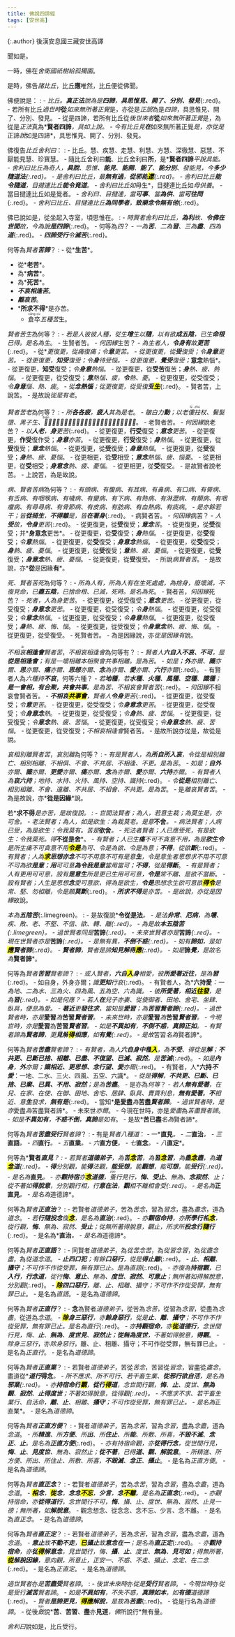 ```yaml
---
title: 佛說四諦經
tags: [安世高]
---
```


{:.author}
後漢安息國三藏安世高譯

聞如是。

一時，佛在*舍衛國祇樹給孤獨園*。

是時，佛告*諸比丘*，比丘**應**唯然，比丘便從佛聞。

佛便說是：
: - *比丘。<b>真正法</b>說為是<b>四諦</b>，<b>具思惟見、開了、分別、發見</b>*{:.red}。
    - 若所有比丘*過世時***從***如來無所著正覺*是，亦從是*正說*為是*四諦*，具思惟見、開了、分別、發見。
	  - 從是四諦，若所有比丘從*後世來者***從***如來無所著正覺*是，為從是*正法*真為*<b>賢者四諦</b>*，具如上說。
	    - 今有比丘見**在***如來無所著正覺*是，亦從是*正諦*說*如是四諦*，具思惟見、開了、分別、發見。

佛復告*比丘舍利曰*：
: - 比丘。慧、疾慧、走慧、利慧、方慧、深徹慧、惡慧、不厭能見慧、珍寶慧。
    - 隨比丘舍利曰**能**、比丘舍利曰**所**，是*<b>賢者四諦</b>*平說具能。
	  - *舍利曰比丘為奇人，<b>具說</b>、思惟、<b>能見</b>、<b>能開</b>、<b>能了</b>、<b>能分別</b>、發能見，今<b><em>多少</em>隨<em>道法</em></b>*{:.red}。
	    - *是舍利曰比丘，最<b>無有過</b>，<b>從<i>邪</i>能<mark>還</mark></b>*{:.red}。
		  - 舍利曰比丘**能令<i>隨道</i>**，目揵連比丘**能令<i>竟道</i>**。
		    - 舍利曰比丘如*母生*，目揵連比丘如*母供養*。
			  - 當目揵連比丘如是覺者。
			    - *舍利曰、目揵連，當<b>可事</b>、當<b>為供</b>、當<b>可往問</b>*{:.red}。
				  - *舍利曰比丘、目揵連比丘<b>為同學者</b>，<b>致<i>樂念</i></b><b>令<i>無有他</i></b>*{:.red}。

佛已說如是，從坐起入寺室，頃思惟在。
: - *時賢者舍利曰比丘，<b>為利</b>故、<b>令佛在世間</b>故，今為說<b>是四諦</b>*{:.red}。
    - 何等為*四*？
	  - *一為<b>苦</b>、二為<b>習</b>、三為<b>盡</b>、四為<b>道</b>*{:.red}。
	    - *<b>四諦受行</b>令<b>滅苦</b>*{:.red}。
		
		
何等為*賢者<b>苦諦</b>*？
: - 從*<b>生苦</b>*。
  - 從*<b>老苦</b>*。
  - 為*<b>病苦</b>*。
  - 為*<b>死苦</b>*。
  - *<b><i>不哀</i>相逢苦</b>*。
  - *<b>離<i>哀</i>苦</b>*。
  - *<b>所求不得</b>*是亦苦。
    - <ruby>倉卒<rt>cāng cù</rt></ruby>*五種苦*生。
	
*賢者苦生*為何等？
: - *若是人彼彼人種，從生<b>增</b>生以<b>隨</b>，以有欲<b>成<i>五陰</i></b>，已生<b>命根</b>已得。是名為生*。
	- 生賢者苦。
	  - *何因緣*生苦？
		- *為生者人，<b>令<i>身</i>有</b>故<b>更苦</b>*{:.red}。
		  - 從*<dfn title="连续，轮流，更替。">更</dfn>*復更，從痛復痛；*令<b>意</b>更苦*。
			- 從更復更，從**受**復受；*令<b>身意</b>更苦*。
			  - 從更復更，**知受**復受；*令<b>身</b>待受惱*。
				- 從更復更，**覺受**復受；*<b>意念</b>熱惱*。
				  - 從更復更，**知受**復受；*令<b>身意</b>熱惱*。
					- 從更復更，從**受苦**復苦；*<b>身</b>熱、疲、熱惱*。
					  - 從更復更，從受復受；*<b>意</b>熱惱、疲，<b>令</b>熱、憂*。
						- 從更復更，從受復受；*令<b>身意</b>惱、熱、疲*。
						  - *從<b><i>念</i>熱惱</b>；從更復更，從受復<b>受<mark>生</mark></b>*{:.red}。
							- 賢者苦，上說苦。
							  - 是故說*從是有老*。

*賢者苦老*為何等？
: - *所<b>各各<dfn title="衰败、衰弱。">疲</dfn></b>，<b>疲人</b>其為是老*。
    - *皺白<i>力</i><b>動</b>；以老<dfn title="驼背。"><ruby>僂<rt>lǚ</rt></ruby></dfn><ruby>拄<rt>zhǔ</rt></ruby>杖、鬢髮墮、黑子生、<dfn title="同变。"><ruby>𭣛<rt>biàn</rt></ruby></dfn>𭣛、根已熟、身欲壞、色已轉、老已壽。是名為老*。
	  - 老賢者苦。
	    - *何因緣*說老苦？
		  - *以<b>人老</b>，<b>身</b>更苦*{:.red}。
		    - 從更復更，**行受**復受；*<b>意念</b>更苦*。
		      - 從更復更，**作受**復作受；*<b>身意</b>亦苦*。
			    - 從更復更，**行受**復受；*<b>身</b>熱惱*。
			      - 從更復更，從**受**復受；*<b>意念</b>熱惱*。
				    - 從更復更，從**受**復受；*<b>身意</b>熱惱*。
				      - 從更復更，從**受**復受；*<b>身</b>熱、疲、憂惱*。
					    - 從更相更，從**受**相受；*<b>意念</b>熱惱、疲、惱憂*。
					      - 從更相更，從**受**相受；*<b>身意念</b>熱、疲、憂惱*。
						    - 從更相更，從**受**復受。
						      - 是故賢者說老苦。
							    - 上說苦，為是故說。

*病、賢者苦病*為何等？
: - *有頭病、有腹病、有耳病、有鼻病、有口病、有脣病、有舌病、有咽喉病、有噦病、有變病、有下病、有熱病、有淋瀝病、有顛病、有咽癅病、有尋尋病、有骨節病、有皮病、有肪病、有血熱病、有痰病*。
	- *是亦餘若干；皆<b>從<i>猗</i>生</b>，<b>不得離</b>是，皆<b>在著身</b>*{:.red}。
	    - 病賢者苦。
		  - *何因緣*病苦？
		    - *人<b>受</b>故，<b>令<i>身</i></b>更苦*{:.red}。
			  - 從更復更，從**受**復受；*<b>意念</b>苦*。
			    - 從更復更，從**受**復受；并*<b>身意念</b>更苦*。
				  - 從更復更，從**受**復受；*<b>身</b>熱惱*。
				    - 從更復更，從**受**復受；*令<b>意</b>熱惱*。
					  - 從更復更，從**受**復受；*<b>身意念</b>熱惱*。
					    - 從更復更，從**受**復受；*<b>身</b>熱、疲、憂惱*。
						  - 從更復更，從**受**復受；*<b>意</b>熱、疲、憂惱*。
						    - 從更復更，從**受**復受；*<b>身意念</b>熱、疲、憂惱*。
							  - 從更復更，從**受**復受。
							    - 所說*病賢者苦*。
								  - 是故說，亦*<b>從</b>是因緣<b>有</b>*。

*死、賢者苦死*為何等？
: - *所為人有，所為人有在生死處處，為捨身，廢壞滅，不復見命，已<b class="red">盡<i>五陰</i></b>，已捨命根、已滅，死時。是名為死*。
	  - 賢者苦，*何因緣*死苦？
	    - *死者，人為身更苦*。
		  - 從更復更，從受復受；*<b>意念</b>更苦*。
		    - 從更復更，從受復受；*<b>身意念</b>更苦*。
			  - 從更復更，從受復受；*令<b>身</b>熱惱*。
			    - 從更復更，從受復受；*令<b>意念</b>熱惱*。
				  - 從更復更，從受復受；*令<b>身意</b>熱惱*。
				    - 從更復更，從受復受；*<b>身</b>熱、疲、悔、惱*。
					  - 從更復更，從受復受；*令<b>身意念</b>熱、疲、悔、惱*。
					    - 從更復更，從受復受。
						  - 死賢者苦。
						    - 為是因緣說，亦*從是因緣有*說。

*不相<dfn title="怜爱。"><ruby>哀<rt>āi</rt></ruby></dfn><b>相逢會</b>賢者苦*，*不相哀相逢會*為何等有？
: - *賢者人<b>六自入<i>不哀</i>、<i>不可</i></b>，是<b>從<i>是</i>相逢會</b>；有是一壞相離本相聚會共事相離。是為苦*。
	- *如是；<b>外</b>亦爾、<b>識</b>亦爾、<b>思</b>亦爾、<b>痛</b>亦爾、<b>思想</b>亦爾、<b>念</b>為亦爾、<b>愛</b>亦爾、<b>六行</b>亦爾*{:.red}。
	  - 有賢者人為*六種持<b>不哀</b>*，何等六種？
		  - *若<b>地種</b>，若<b>水種</b>、<b>火種</b>、<b>風種</b>、<b>空種</b>、<b>識種</b>；<b class="limegreen">是<i>一會相</i>，有<i>合聚</i>，共會共事</b>。是為苦、不相哀會賢者苦*{:.red}。
			- *何因緣*不相哀會賢者苦。
			  - *<b>不相哀<mark>共事會</mark></b>，賢者人<b>令<i>身</i></b>更苦*{:.red}。
				- 從更復更，從受復受；*令<b>意</b>更苦*。
				  - 從更復更，從受復受；*令<b>身意念</b>更苦*。
					- 從更復更，從受復受；*令<b>身意念</b>熱*。
					  - 從更復更，從受復受；*令<b>身</b>熱、疲、苦惱*。
						- 從更復更，從受復受；*令<b>意念</b>熱、疲、苦惱*。
						  - 從更復更，從受復受；*令<b>身意念</b>熱、疲、苦惱*。
							- 從更復更，從受復受；*不相哀相逢會*賢者苦。
							  - 是故所說亦從是，故從是說。

*<i>哀相別離</i>賢者苦*，*哀別離*為何等？
: - *有是賢者人，為<b>所自所入<i>哀</i></b>，令從是相別離亡、相別相離、不相俱、不會、不共居、不相逢、不更。是為苦*。
	- *如是；<b>自外</b>亦爾、<b>識</b>亦爾、<b>更愛</b>亦爾、<b>痛</b>亦爾、<b>念</b>為亦爾、<b>愛</b>亦爾、<b>六持</b>亦爾*。
	    - *有賢者人為<b>哀<i>六持</i></b>；地持、水持、火持、風持、空持、識持*{:.red}。
		  - *令<b>從是</b>相別離亡、相別相離、不會、遠離、不共居、不相會、不共更。是為苦*。
		    - 是*離哀賢者苦*。
			  - 為是故說，亦*<b>從是因緣</b>*說。

若*<b>求不得</b>*是亦苦，是故復說。
: - 世間法賢者；為人，若意生栽；為莫生是，亦可舍。
    - 老法賢者；為人，如是欲生：為栽莫老。是意*<b>不舍</b>*。
	  - 病法賢者；人病已受，為是欲生：令我莫有。苦是*<b>欲舍</b>*。
	    - 死法者賢者；人已應受死，有是欲生：令我莫死。得*<b>不從是舍</b>*。
		  - *有賢者；人已生<b><i>痛</i></b>不可不貪意不用，為是<b>欲生令</b>是所生痛不可貪意不用<b><mark>令是</mark></b>為可、令是為欲、令是為意；<b>不得</b>，從欲<b>斷</b>*{:.red}。
		    - *有賢者；人為<b><mark>求</mark>思想亦念</b>不可不用意不可有是意<b>生</b>，令<i>是意生者</i>思想求不用不可意不可為欲<b>是<i>意</i></b>；<b>用</b>可可意<b>為令<i>我是意</i></b>當用當可；<b>不得</b>，從是<b>得斷</b>*。
			  - *有是賢者；人有更用可可意，設有<b>是意生</b>所是更已生用可可意，<b>令<i>是</i></b>常不離、是欲不當斷*。
			    - *設有賢者；人生是思想<b>念</b>愛可意欲，得為是欲生，<b>令<i>是</i></b>思想念生欲可意欲<b><mark>得令</mark></b>是常、堅、勿相離，令是願<b>莫斷</b>*{:.red}。
				  - *<b>所求不得</b>*是亦苦。
				    - 是故說，亦*從是因緣*故說。

*本為<b>五陰苦</b>*{:.limegreen}。
: - 是故復說*<b>令從是法</b>*。
    - *是法<b>非<i>常</i></b>、<b>厄病</b>，為<b>壞</b>、疾、敗、老、不堅、不信、欲、轉、離*{:.red}。
	  - *為是故<b>本五陰<i>苦</i></b>*{:.limegreen}。
		- *過世賢者*同是*<b>苦諦</b>*{:.red}。
		- *未來世賢者*亦是*<b>苦諦</b>*{:.red}。
		- *現在世賢者*亦是*<b>苦諦</b>*{:.red}。
		  - *是無有異，<b>不倒不惑</b>*{:.red}。
			- *如有<b>諦如</b>，是如<b><mark><dfn title="顺应。">應</dfn></mark><i>賢者諦</i></b>*{:.red}。
			  - *<b>賢者諦</b>，賢者是諦<b><i>知見解</i>得<mark>應</mark></b>*{:.red}。
				- 如是*<b>諦<i>覺</i></b>*，是故名為*<b>賢者諦</b>*。

何等為*賢者<b>苦習</b>賢者諦*？
: - *或人賢者，<b>六自<mark>入</mark>身</b>相愛，彼<b><i>所愛著</i>近往</b>，是為<b>習</b>*{:.red}。
    - 如自身，外身亦爾；*識<b>更知</b>行哀*{:.red}。
	  - 有賢者人，為*<b>六持愛</b>*：一為地、二為水、三為火、四為風、五為空、六為識。
	    - *彼<b>所愛著</b>，<b>相近<mark>往發</mark></b>，是為<b>習</b>*{:.red}。
		  - 如是何應？
		    - 若人**在**兒子亦妻、從使御者、田地、舍宅、坐肆、臥具，便<dfn title="生长，滋长。">息</dfn>為愛。
			  - *<b>著近</b>更<B>發往求</b>，當知是<b>愛習</b>；為<b>苦習<i>賢者諦</i></b>*{:.red}。
			    - *過世賢者時*，亦是*<b>愛習</b>*為*<b>苦習<i>賢者習</i></b>*。
				- *未來世時*，亦是*<b>愛習</b>*為*<b>苦習<i>賢者習</i></b>*。
				- *今現世時*，亦是*<b>愛習</b>為<b>苦習<i>賢者習</i></b>*。
				  - *如是<b>不異如有</b>，<b>不倒不惑</b>，<b><i>真諦</i>正如</b>*。
				    - *有賢者諦為<b>賢者諦</b>，更<b>見解<mark>得</mark>相應</b>，如<b>有覺</b>*{:.red}。
					  - 是故*苦習*名為*賢者諦*。

何等為*賢者<b>苦盡</b>賢者諦*？
: - *有賢者，為人<b><i>六</i>自身中<i>種<mark>入</mark></i></b>，為<b>不受</b>、得從是<b>解</b>；<b>不共更、已斷已捨、相離、已盡、不復望、已滅、寂然</b>。是<b>苦滅</b>*{:.red}。
    - *如是<b>內身</b>，<b>外</b>亦爾；<b>識相近、更思想、念行望、愛</b>亦爾*{:.red}。
	  - 有賢者，人*<b>六持<i>不愛</i></b>：一地、二水、三火、四風、五空、六識*。
	    - *從是<b>得<i>解</i></b>，<b>不共更、已斷、已捨、已棄、已異、不用、寂然</b>；是為<b>苦盡</b>*。
		  - 是亦為*何等*？
		    - *若人<b>無有<i>愛著</i></b>，在兒、在家、在使、在御、田地、舍宅、居肆、臥具、賣買利息，<b>無有愛著</b>。<b>不</b>相近、意<b>生</b><i>發求</i>，<b>無有<i>是</i></b>*{:.red}。
			  - 當知*<b>是愛盡</b>*為*<b>苦盡<i>賢者諦</i></b>*。
			    - 過世賢者時，是亦*愛盡*為*苦盡賢者諦*。
				- 未來世*亦爾*。
				- 今現在世時，亦是*愛盡*為*苦盡賢者諦*。
				  - *如是<b>不異如有</b>，<b>不惑不倒</b>，<b>真諦</b>是如有*。
				    - 是故*<b>苦已盡</b>*名為*賢者諦*。

何等為*賢者<b>苦盡受行</b>賢者諦*？
: - 有是*賢者八種道*：
    - 一*<b>直見</b>*。
	- 二*<b>直治</b>*。
	- 三*<b>直語</b>*。
	- 四*<b>直行</b>*。
	- 五*<b>直業</b>*。
	- 六*<b>直方便</b>*。
	- 七*<b>直念</b>*。
	- 八*<b>直定</b>*。

何等為*<b>賢者<i>直見</i></b>*？
: - *若賢者<b>道德弟子</b>，為<b>苦<mark>念</mark>苦</b>，為<b>習<mark>念</mark>習</b>，為<b>盡<mark>念</mark>盡</b>，為<b>道<mark>念</mark>道</b>*{:.red}。
    - *<b>得</b><i>分別觀</i>，能<b>得</b><i>法觀</i>，<b>能<i>受想</i></b>，能<b>觀想</b>，能<b>可想</b>，能<b>受行</b>*{:.red}。
	  - 是名為*<b>直見</b>*。
	    - *亦<b>觀持宿</b>亦<b><mark>念</mark>道德</b>，<dfn title="通早。先的。"><ruby>蚤<rt>zǎo</rt></ruby></dfn>行見行，<b>悔</b>、<b>受止</b>、無為、<b><i>念</i>寂然</b>、止；從不著如<b>得<i>脫意</i></b>，分別觀行相，行<b>意在法</b>，<b>觀</b>相不離<i>相會受</i>*{:.red}。
		  - 是名為*<b>正直見</b>*。
		    - 是名為*道德諦*。

何等為*賢者<b>正直治</b>*？
: - 若賢者*道德弟子*，苦為*苦念*，習為*習念*，盡為*盡念*，道為*道念*。
    - *若<b><i>行</i>隨<i><dfn title="投射、合。">投</dfn>念</i></b>復<b><mark>念</mark></b>，是名為<b>直治</b>*{:.red}。
	  - *亦<b>觀宿命持</b>，亦<b>所學<i>行相</i><mark>念</mark></b>，從<i>行觀</i>，<b>悔</b>、無為、寂然、<b><i>受</i>止</b>；從無所著得脫意，觀止，所求所<b>投念<i>行</i><mark>隨</mark><i>行</i></b>*{:.red}。
	    - 是名為*<b>直治</b>*。
		  - 是名為*道德諦*。

何等為*賢者<b>正直語</b>*？
: - 同賢者*道德弟子*，為*從苦念苦*，為*從習念習*，為*從盡念盡*，為*從道念道*。
    - *<b>止<i>四口犯</i></b>；有餘<b>口惡行</b>，從是<b>得<i>止離</i></b>*{:.red}。
	  - *<b>止</b>、<b>相離</b>、<b>攝守</b>；不可作不作從受罪，無有罪已止。是為直語*{:.red}。
	    - *亦復為<b>持宿觀</b>，已<b>入行</b>，<b>行<i>念道</i></b>，從行<b>悔</b>、<b>意止</b>、無為、<b>度世</b>、<b>寂然</b>、<b><i>可意</i>止</b>；無所著如得解脫意，分別觀*{:.red}。
		  - *<b><mark>除</mark>四口惡行</b>，離、止、相離、攝守；不可作不作從受罪，無有罪已止*。
		    - 是名為*直語*。
			  - 是名為*道德諦*。

何等為*賢者<b>正直行</b>*？
: - **念**為賢者*道德弟子*，從苦為*念苦*，從習為*念習*，從盡為*念盡*，從道為*念道*。
    - *<b><mark>除</mark><i>身三惡行</i></b>，亦<b><i>餘身惡行</i></b>，從是<b>止</b>、<b>離</b>、<b>攝守</b>；不可作不作從受罪，無有罪已止。是名為直行*{:.red}。
	    - *亦<b>持觀宿命</b>，亦<b><mark>從</mark>道德行</b>，念世間行見，悔、<b>止</b>、<b>無為</b>、<b>度世見</b>、<b>寂然止</b>；<b>從無為度世</b>，不著如得脫意，<b>得觀</b>*。
		  - *除身三惡行*，亦*除身惡行*，離、止、相離、攝守；不可作從受罪，無有罪已止。
		    - 是名為*正直行*。
			  - 是名為*道德諦*。

何等為*賢者<b>正直業</b>*？
: - 若賢者*道德弟子*，苦從*苦念*，苦習從*習念*，習盡從*盡念*，盡道從*<b><i>道行</i>得念</b>*。
    - *所不應求、所不可行、若干畜生業、<b>從邪行欲自活</b>，是名為<b>邪業</b>*{:.red}。
	  - *亦<b>持<i>宿命行</i><mark>觀</mark></b>，<b>從<i>行</i><mark>得</mark><i>道</i></b>，念世間行觀，<b>悔</b>、<b>止</b>、度世、<b>無為觀</b>、<b>寂然</b>、<b><i>止</i>得度世</b>；不著如得脫意，從得觀*{:.red}。
	    - *不應求不求、若干畜生業行、自活命，<b>離</b>、<b>止</b>、相離、<b>攝守</b>；不可作從受罪，無有罪已止*。
		  - 是名為*正直業*。
		    - 是名為*道德諦*。

何等為*賢者<b>正直方便</b>*？
: - 賢者*道德弟子*，苦為*念苦*，習為*念習*，盡為*念盡*，道為*念道*。
    - *所<b>精進</b>、所<b>方便</b>、所<b>出</b>、所<b>住止</b>、所<b>能</b>、所敷、所喜，<b>不毀不滅</b>、<b>念正</b>、<b>止</b>。是名為<b>正直方便</b>*{:.red}。
	  - *亦有持宿命觀，亦<b>從得行念</b>，從世間行見，<b>悔</b>、<b>止</b>、<b>見度世</b>、無為、寂然止；<b>從<i>不著</i></b>，已得<b>道、觀、解脫意</b>*。
	    - *所精進、所方便、所出、所住止、所敷、所喜，<b>不毀滅</b>、<b>念正</b>、<b>攝止</b>*。
		  - 是名為*正直方便*。
		    - 是名為*道德諦*。

何等為*賢者<b>直正念</b>*？
: - 若賢者*道德弟子*，苦為*念苦*，習為*念習*，盡為*念盡*，道為*念道*。
    - *<b><mark>相</mark>念</b>，<b><mark>從</mark>念</b>，<b>念念<mark>不忘</mark></b>，<b>少言</b>，<b>念<mark>不離</mark></b>。是名為<b>正直念</b>*{:.red}。
	  - *亦觀持宿命，亦<b>從<i>得道行</i></b>，念<i>世間行不可</i>，<b>悔</b>、攝、止、度世、無為、寂然、止見<dfn title="始终如一。">一德</dfn>；無所著，如<b>解脫<i>意</i></b>*。
	    - 觀念想念、從念念、念不忘、少言、念不離。
		  - 是名為*直正念*。
		    - 是名為*道德諦*。

何等為*賢者<b>直正定</b>*？
: - 若賢者*道德弟子*，苦為*念苦*，習為*念習*，盡為*念盡*，道為*念道*。
    - *<b><i>意</i>止</b>故<b>不動不走</b>，<b><mark>已</mark>攝止</b>故<b><i>意念</i>在一</b>；是名為<b>直正定</b>*{:.red}。
	  - *亦<b>觀持宿命</b>，亦<b>從<mark>得</mark><i>解意念</i></b>，見世間行，悔、<b>攝</b>、<b>止</b>、度世、<b>無為</b>、<b><i>見</i><dfn title="符合，对的。">可</dfn>如</b>；得無所著，<b><mark>從</mark>解脫因緣</b>，意向觀，所意止，正安一、不惑、不走、攝止、念定、在二念*{:.red}。
	    - 是名為*正直定*。
		  - 是名為*道德諦*。
		  
*過世賢者*亦*是<b>苦盡受</b>賢者諦*。
: - *後世未來時*亦*從是<b>受行</b>賢者諦*。
    - *今現世時*亦*從是受行<b>滅苦</b>賢者諦*。
	  - *如是<b>不異如有</b>，不失不惑，<b>真諦如本</b>，如<b>有德</b>道德諦*{:.red}。
	    - *賢者<b><i>是諦</i><dfn title="善。">更</dfn>見</b>，<b><mark>得<i>應</i></mark>解脫</b>，是故為<b>苦盡</b>*{:.red}。
		  - 從是行名為*道德諦*。
		    - 從後<dfn title="聚集。"><ruby>斂<rt>liǎn</rt></ruby></dfn>說*<b>苦</b>、<b>苦習</b>、<b>盡</b>亦<b>見道</b>*，佛*所說行*無有量。

*舍利曰*說如是，比丘受行。